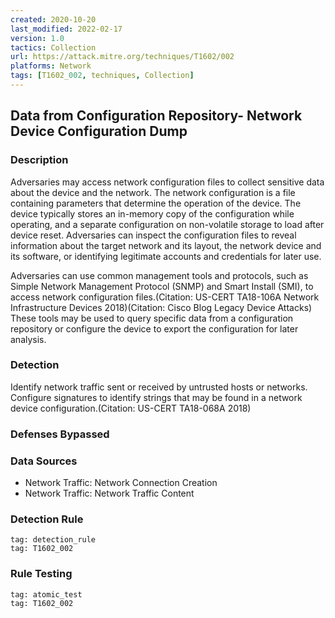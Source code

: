 ```yaml
---
created: 2020-10-20
last_modified: 2022-02-17
version: 1.0
tactics: Collection
url: https://attack.mitre.org/techniques/T1602/002
platforms: Network
tags: [T1602_002, techniques, Collection]
---
```


## Data from Configuration Repository- Network Device Configuration Dump

### Description

Adversaries may access network configuration files to collect sensitive data about the device and the network. The network configuration is a file containing parameters that determine the operation of the device. The device typically stores an in-memory copy of the configuration while operating, and a separate configuration on non-volatile storage to load after device reset. Adversaries can inspect the configuration files to reveal information about the target network and its layout, the network device and its software, or identifying legitimate accounts and credentials for later use.

Adversaries can use common management tools and protocols, such as Simple Network Management Protocol (SNMP) and Smart Install (SMI), to access network configuration files.(Citation: US-CERT TA18-106A Network Infrastructure Devices 2018)(Citation: Cisco Blog Legacy Device Attacks) These tools may be used to query specific data from a configuration repository or configure the device to export the configuration for later analysis. 

### Detection

Identify network traffic sent or received by untrusted hosts or networks. Configure signatures to identify strings that may be found in a network device configuration.(Citation: US-CERT TA18-068A 2018)

### Defenses Bypassed



### Data Sources

  - Network Traffic: Network Connection Creation
  -  Network Traffic: Network Traffic Content
### Detection Rule

```query
tag: detection_rule
tag: T1602_002
```

### Rule Testing

```query
tag: atomic_test
tag: T1602_002
```
